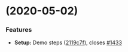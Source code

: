 #  (2020-05-02)


### Features

* **Setup:** Demo steps ([2119c7f](https://github.com/Soarc/dotnet-core-solution-template/commit/2119c7f3ff7485284b6d9c02e2ee7b85a805dfce)), closes [#1433](https://github.com/Soarc/dotnet-core-solution-template/issues/1433)



